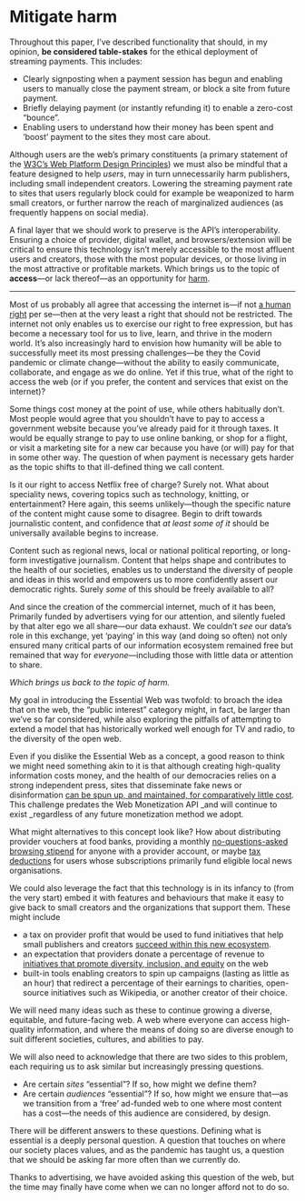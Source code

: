 # Mitigate harm

<!-----
NEW: Check the "Suppress top comment" option to remove this info from the output.

Conversion time: 1.12 seconds.


Using this Markdown file:

1. Paste this output into your source file.
2. See the notes and action items below regarding this conversion run.
3. Check the rendered output (headings, lists, code blocks, tables) for proper
   formatting and use a linkchecker before you publish this page.

Conversion notes:

* Docs to Markdown version 1.0β29
* Sun Mar 14 2021 09:52:09 GMT-0700 (PDT)
* Source doc: FINAL - Three futures: exploring the future of web monetization
* This is a partial selection. Check to make sure intra-doc links work.
----->


Throughout this paper, I’ve described functionality that should, in my opinion, **be considered table-stakes** for the ethical deployment of streaming payments. This includes: 



*   Clearly signposting when a payment session has begun and enabling users to manually close the payment stream, or block a site from future payment.
*   Briefly delaying payment (or instantly refunding it) to enable a zero-cost “bounce”.
*   Enabling users to understand how their money has been spent and ‘boost’ payment to the sites they most care about.

Although users are the web’s primary constituents (a primary statement of the [W3C’s Web Platform Design Principles](https://w3ctag.github.io/design-principles/#priority-of-constituencies)) we must also be mindful that a feature designed to help _users_, may in turn unnecessarily harm publishers, including small independent creators. Lowering the streaming payment rate to sites that users regularly block could for example be weaponized to harm small creators, or further narrow the reach of marginalized audiences (as frequently happens on social media). 

A final layer that we should work to preserve is the API’s interoperability. Ensuring a choice of provider, digital wallet, and browsers/extension will be critical to ensure this technology isn’t merely accessible to the most affluent users and creators, those with the most popular devices, or those living in the most attractive or profitable markets. Which brings us to the topic of **access**—or lack thereof—as an opportunity for [harm](https://www.w3.org/2001/tag/doc/ethical-web-principles/#noharm).

***

Most of us probably all agree that accessing the internet is—if not [a human right](https://en.wikipedia.org/wiki/Right_to_Internet_access) per se—then at the very least a right that should not be restricted. The internet not only enables us to exercise our right to free expression, but has become a necessary tool for us to live, learn, and thrive in the modern world. It’s also increasingly hard to envision how humanity will be able to successfully meet its most pressing challenges—be they the Covid pandemic or climate change—without the ability to easily communicate, collaborate, and engage as we do online. Yet if this true, what of the right to access the web (or if you prefer, the content and services that exist on the internet)?

Some things cost money at the point of use, while others habitually don’t. Most people would agree that you shouldn’t have to pay to access a government website because you’ve already paid for it through taxes. It would be equally strange to pay to use online banking, or shop for a flight, or visit a marketing site for a new car because you have (or will) pay for that in some other way. The question of when payment is necessary gets harder as the topic shifts to that ill-defined thing we call content. 

Is it our right to access Netflix free of charge? Surely not. What about speciality news, covering topics such as technology, knitting, or entertainment? Here again, this seems unlikely—though the specific nature of the content might cause some to disagree. Begin to drift towards journalistic content, and confidence that _at least some of it_ should be universally available begins to increase. 

Content such as regional news, local or national political reporting, or long-form investigative journalism. Content that helps shape and contributes to the health of our societies, enables us to understand the diversity of people and ideas in this world and empowers us to more confidently assert our democratic rights. Surely _some_ of this should be freely available to all?

And since the creation of the commercial internet, much of it has been, Primarily funded by advertisers vying for our attention, and silently fueled by that alter ego we all share—our data exhaust. We couldn’t _see_ our data’s role in this exchange, yet ‘paying’ in this way (and doing so often) not only ensured many critical parts of our information ecosystem remained free but remained that way for _everyone_—including those with little data or attention to share. 

_Which brings us back to the topic of harm._ 

My goal in introducing the Essential Web was twofold: to broach the idea that on the web, the “public interest” category might, in fact, be larger than we’ve so far considered, while also exploring the pitfalls of attempting to extend a model that has historically worked well enough for TV and radio, to the diversity of the open web. 

Even if you dislike the Essential Web as a concept, a good reason to think we might need something akin to it is that although creating high-quality information costs money, and the health of our democracies relies on a strong independent press, sites that disseminate fake news or disinformation [can be spun up, and maintained, for comparatively little cost](https://www.nytimes.com/2020/10/18/technology/timpone-local-news-metric-media.html). This challenge predates the Web Monetization API _and will continue to exist _regardless of any future monetization method we adopt. 

What might alternatives to this concept look like? How about distributing provider vouchers at food banks, providing a monthly [no-questions-asked browsing stipend](https://medium.com/message/spotify-but-for-the-titanic-a-proposal-for-the-future-of-news-and-publishing-40c41fbebe7b) for anyone with a provider account, or maybe [tax deductions](https://www.canada.ca/en/revenue-agency/services/tax/individuals/topics/about-your-tax-return/tax-return/completing-a-tax-return/deductions-credits-expenses/deductions-credits-expenses/digital-news-subscription.html) for users whose subscriptions primarily fund eligible local news organisations. 

We could also leverage the fact that this technology is in its infancy to (from the very start) embed it with features and behaviours that make it easy to give back to small creators and the organizations that support them. These might include



*   a tax on provider profit that would be used to fund initiatives that help small publishers and creators [succeed within this new ecosystem](https://library.substack.com/p/announcing-the-next-substack-fellowship). 
*   an expectation that providers donate a percentage of revenue to [initiatives that promote diversity, inclusion, and equity](https://www.grantfortheweb.org/blog/w3c) on the web
*   built-in tools enabling creators to spin up campaigns (lasting as little as an hour) that redirect a percentage of their earnings to charities, open-source initiatives such as Wikipedia, or another creator of their choice.

We will need many ideas such as these to continue growing a diverse, equitable, and future-facing web. A web where everyone can access high-quality information, and where the means of doing so are diverse enough to suit different societies, cultures, and abilities to pay. 

We will also need to acknowledge that there are two sides to this problem, each requiring us to ask similar but increasingly pressing questions. 



*   Are certain _sites_ “essential”? If so, how might we define them? 
*   Are certain _audiences_ “essential”? If so, how might we ensure that—as we transition from a ‘free’ ad-funded web to one where most content has a cost—the needs of this audience are considered, by design.

There will be different answers to these questions. Defining what is essential is a deeply personal question. A question that touches on where our society places values, and as the pandemic has taught us, a question that we should be asking far more often than we currently do. 

Thanks to advertising, we have avoided asking this question of the web, but the time may finally have come when we can no longer afford not to do so.
